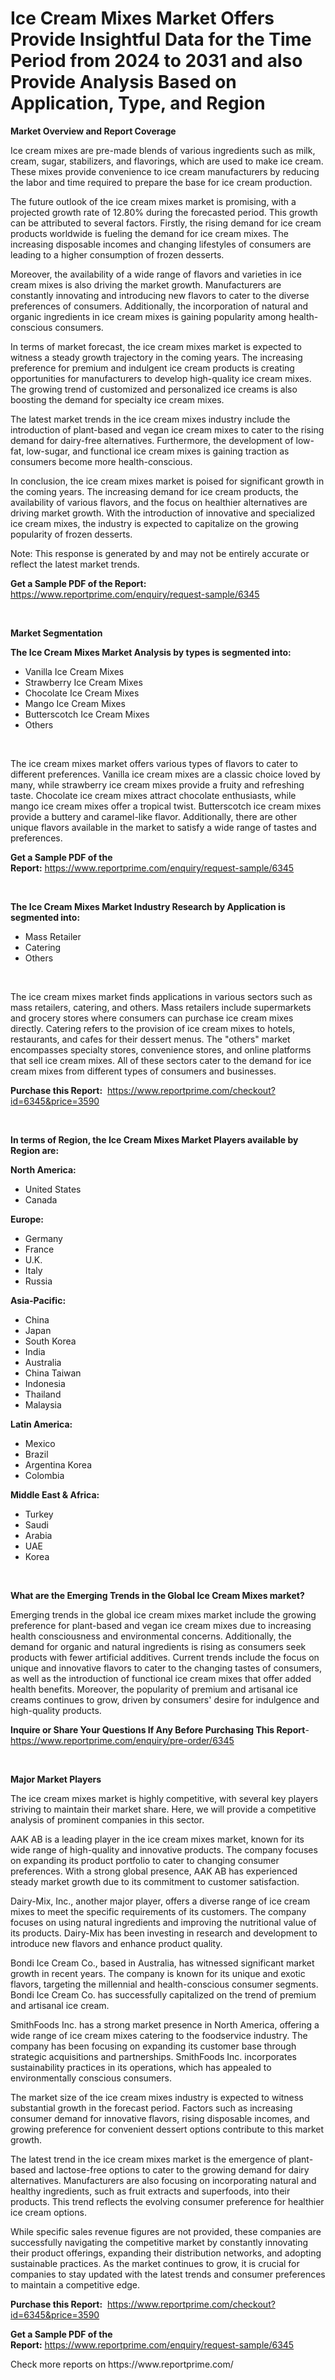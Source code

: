 <p><h1>Ice Cream Mixes Market Offers Provide Insightful Data for the Time Period from 2024 to 2031 and also Provide Analysis Based on Application, Type, and Region</h1></p><p><strong>Market Overview and Report Coverage</strong></p>
<p><p>Ice cream mixes are pre-made blends of various ingredients such as milk, cream, sugar, stabilizers, and flavorings, which are used to make ice cream. These mixes provide convenience to ice cream manufacturers by reducing the labor and time required to prepare the base for ice cream production.</p><p>The future outlook of the ice cream mixes market is promising, with a projected growth rate of 12.80% during the forecasted period. This growth can be attributed to several factors. Firstly, the rising demand for ice cream products worldwide is fueling the demand for ice cream mixes. The increasing disposable incomes and changing lifestyles of consumers are leading to a higher consumption of frozen desserts.</p><p>Moreover, the availability of a wide range of flavors and varieties in ice cream mixes is also driving the market growth. Manufacturers are constantly innovating and introducing new flavors to cater to the diverse preferences of consumers. Additionally, the incorporation of natural and organic ingredients in ice cream mixes is gaining popularity among health-conscious consumers.</p><p>In terms of market forecast, the ice cream mixes market is expected to witness a steady growth trajectory in the coming years. The increasing preference for premium and indulgent ice cream products is creating opportunities for manufacturers to develop high-quality ice cream mixes. The growing trend of customized and personalized ice creams is also boosting the demand for specialty ice cream mixes.</p><p>The latest market trends in the ice cream mixes industry include the introduction of plant-based and vegan ice cream mixes to cater to the rising demand for dairy-free alternatives. Furthermore, the development of low-fat, low-sugar, and functional ice cream mixes is gaining traction as consumers become more health-conscious.</p><p>In conclusion, the ice cream mixes market is poised for significant growth in the coming years. The increasing demand for ice cream products, the availability of various flavors, and the focus on healthier alternatives are driving market growth. With the introduction of innovative and specialized ice cream mixes, the industry is expected to capitalize on the growing popularity of frozen desserts.</p><p>Note: This response is generated by  and may not be entirely accurate or reflect the latest market trends.</p></p>
<p><strong>Get a Sample PDF of the Report:</strong> <a href="https://www.reportprime.com/enquiry/request-sample/6345">https://www.reportprime.com/enquiry/request-sample/6345</a></p>
<p>&nbsp;</p>
<p><strong>Market Segmentation</strong></p>
<p><strong>The Ice Cream Mixes Market Analysis by types is segmented into:</strong></p>
<p><ul><li>Vanilla Ice Cream Mixes</li><li>Strawberry Ice Cream Mixes</li><li>Chocolate Ice Cream Mixes</li><li>Mango Ice Cream Mixes</li><li>Butterscotch Ice Cream Mixes</li><li>Others</li></ul></p>
<p>&nbsp;</p>
<p><p>The ice cream mixes market offers various types of flavors to cater to different preferences. Vanilla ice cream mixes are a classic choice loved by many, while strawberry ice cream mixes provide a fruity and refreshing taste. Chocolate ice cream mixes attract chocolate enthusiasts, while mango ice cream mixes offer a tropical twist. Butterscotch ice cream mixes provide a buttery and caramel-like flavor. Additionally, there are other unique flavors available in the market to satisfy a wide range of tastes and preferences.</p></p>
<p><strong>Get a Sample PDF of the Report:</strong>&nbsp;<a href="https://www.reportprime.com/enquiry/request-sample/6345">https://www.reportprime.com/enquiry/request-sample/6345</a></p>
<p>&nbsp;</p>
<p><strong>The Ice Cream Mixes Market Industry Research by Application is segmented into:</strong></p>
<p><ul><li>Mass Retailer</li><li>Catering</li><li>Others</li></ul></p>
<p>&nbsp;</p>
<p><p>The ice cream mixes market finds applications in various sectors such as mass retailers, catering, and others. Mass retailers include supermarkets and grocery stores where consumers can purchase ice cream mixes directly. Catering refers to the provision of ice cream mixes to hotels, restaurants, and cafes for their dessert menus. The "others" market encompasses specialty stores, convenience stores, and online platforms that sell ice cream mixes. All of these sectors cater to the demand for ice cream mixes from different types of consumers and businesses.</p></p>
<p><strong>Purchase this Report:</strong>&nbsp; <a href="https://www.reportprime.com/checkout?id=6345&price=3590">https://www.reportprime.com/checkout?id=6345&price=3590</a></p>
<p>&nbsp;</p>
<p><strong>In terms of Region, the Ice Cream Mixes Market Players available by Region are:</strong></p>
<p>
    <p> <strong> North America: </strong>
        <ul>
            <li>United States</li>
            <li>Canada</li>
        </ul>
        </p> 
    <p> <strong> Europe: </strong>
        <ul>
            <li>Germany</li>
            <li>France</li>
            <li>U.K.</li>
            <li>Italy</li>
            <li>Russia</li>
        </ul>
        </p> 
    <p> <strong> Asia-Pacific: </strong>
        <ul>
            <li>China</li>
            <li>Japan</li>
            <li>South Korea</li>
            <li>India</li>
            <li>Australia</li>
            <li>China Taiwan</li>
            <li>Indonesia</li>
            <li>Thailand</li>
            <li>Malaysia</li>
        </ul>
        </p> 
    <p> <strong> Latin America: </strong>
        <ul>
            <li>Mexico</li>
            <li>Brazil</li>
            <li>Argentina Korea</li>
            <li>Colombia</li>
        </ul>
        </p> 
    <p> <strong> Middle East & Africa: </strong>
        <ul>
            <li>Turkey</li>
            <li>Saudi</li>
            <li>Arabia</li>
            <li>UAE</li>
            <li>Korea</li>
        </ul>
    </p>
    </p>
<p>&nbsp;</p>
<p><strong>What are the Emerging Trends in the Global Ice Cream Mixes market?</strong></p>
<p><p>Emerging trends in the global ice cream mixes market include the growing preference for plant-based and vegan ice cream mixes due to increasing health consciousness and environmental concerns. Additionally, the demand for organic and natural ingredients is rising as consumers seek products with fewer artificial additives. Current trends include the focus on unique and innovative flavors to cater to the changing tastes of consumers, as well as the introduction of functional ice cream mixes that offer added health benefits. Moreover, the popularity of premium and artisanal ice creams continues to grow, driven by consumers' desire for indulgence and high-quality products.</p></p>
<p><strong>Inquire or Share Your Questions If Any Before Purchasing This Report</strong>- <a href="https://www.reportprime.com/enquiry/pre-order/6345">https://www.reportprime.com/enquiry/pre-order/6345</a></p>
<p>&nbsp;</p>
<p><strong>Major Market Players</strong></p>
<p><p>The ice cream mixes market is highly competitive, with several key players striving to maintain their market share. Here, we will provide a competitive analysis of prominent companies in this sector.</p><p>AAK AB is a leading player in the ice cream mixes market, known for its wide range of high-quality and innovative products. The company focuses on expanding its product portfolio to cater to changing consumer preferences. With a strong global presence, AAK AB has experienced steady market growth due to its commitment to customer satisfaction.</p><p>Dairy-Mix, Inc., another major player, offers a diverse range of ice cream mixes to meet the specific requirements of its customers. The company focuses on using natural ingredients and improving the nutritional value of its products. Dairy-Mix has been investing in research and development to introduce new flavors and enhance product quality.</p><p>Bondi Ice Cream Co., based in Australia, has witnessed significant market growth in recent years. The company is known for its unique and exotic flavors, targeting the millennial and health-conscious consumer segments. Bondi Ice Cream Co. has successfully capitalized on the trend of premium and artisanal ice cream.</p><p>SmithFoods Inc. has a strong market presence in North America, offering a wide range of ice cream mixes catering to the foodservice industry. The company has been focusing on expanding its customer base through strategic acquisitions and partnerships. SmithFoods Inc. incorporates sustainability practices in its operations, which has appealed to environmentally conscious consumers.</p><p>The market size of the ice cream mixes industry is expected to witness substantial growth in the forecast period. Factors such as increasing consumer demand for innovative flavors, rising disposable incomes, and growing preference for convenient dessert options contribute to this market growth.</p><p>The latest trend in the ice cream mixes market is the emergence of plant-based and lactose-free options to cater to the growing demand for dairy alternatives. Manufacturers are also focusing on incorporating natural and healthy ingredients, such as fruit extracts and superfoods, into their products. This trend reflects the evolving consumer preference for healthier ice cream options.</p><p>While specific sales revenue figures are not provided, these companies are successfully navigating the competitive market by constantly innovating their product offerings, expanding their distribution networks, and adopting sustainable practices. As the market continues to grow, it is crucial for companies to stay updated with the latest trends and consumer preferences to maintain a competitive edge.</p></p>
<p><strong>Purchase this Report:</strong>&nbsp;&nbsp;<a href="https://www.reportprime.com/checkout?id=6345&price=3590">https://www.reportprime.com/checkout?id=6345&price=3590</a></p>
<p></p>
<p><strong>Get a Sample PDF of the Report:</strong>&nbsp;<a href="https://www.reportprime.com/enquiry/request-sample/6345">https://www.reportprime.com/enquiry/request-sample/6345</a></p>
<p>Check more reports on https://www.reportprime.com/</p>